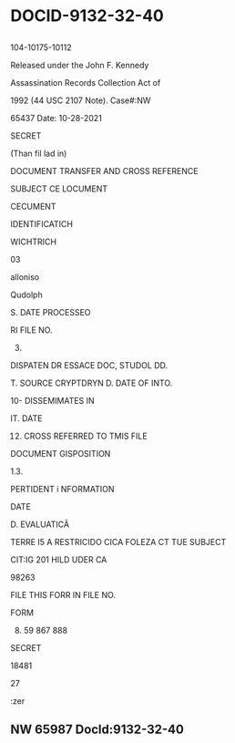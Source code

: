 # DOCID-9132-32-40

##
104-10175-10112

Released under the John F. Kennedy

Assassination Records Collection Act of

1992 (44 USC 2107 Note). Case#:NW

65437 Date: 10-28-2021

SECRET

(Than fil lad in)

DOCUMENT TRANSFER AND CROSS REFERENCE

SUBJECT CE LOCUMENT

CECUMENT

IDENTIFICATICH

WICHTRICH

03

alloniso

Qudolph

S. DATE PROCESSEO

RI FILE NO.

3.

DISPATEN DR ESSACE DOC, STUDOL DD.

T. SOURCE CRYPTDRYN D. DATE OF INTO.

10- DISSEMIMATES IN

IT. DATE

12. CROSS REFERRED TO TMIS FILE

DOCUMENT GISPOSITION

1.3.

PERTIDENT i NFORMATION

DATE

D. EVALUATICÃ

TERRE I5 A RESTRICIDO CICA FOLEZA CT TUE SUBJECT

CIT:IG 201 HILD UDER CA

98263

FILE THIS FORR IN FILE NO.

FORM

8. 59 867 888

SECRET

18481

27

:zer

NW 65987 Docld:9132-32-40
---

